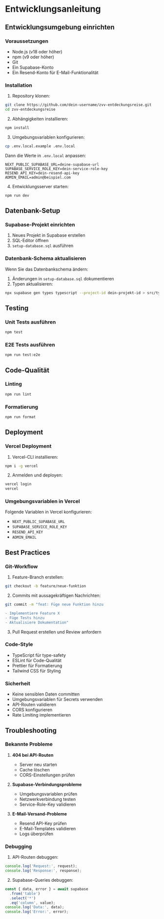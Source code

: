 # Entwicklungsanleitung

## Entwicklungsumgebung einrichten

### Voraussetzungen
- Node.js (v18 oder höher)
- npm (v9 oder höher)
- Git
- Ein Supabase-Konto
- Ein Resend-Konto für E-Mail-Funktionalität

### Installation

1. Repository klonen:
```bash
git clone https://github.com/dein-username/zvv-entdeckungsreise.git
cd zvv-entdeckungsreise
```

2. Abhängigkeiten installieren:
```bash
npm install
```

3. Umgebungsvariablen konfigurieren:
```bash
cp .env.local.example .env.local
```
Dann die Werte in `.env.local` anpassen:
```env
NEXT_PUBLIC_SUPABASE_URL=deine-supabase-url
SUPABASE_SERVICE_ROLE_KEY=dein-service-role-key
RESEND_API_KEY=dein-resend-api-key
ADMIN_EMAIL=admin@beispiel.com
```

4. Entwicklungsserver starten:
```bash
npm run dev
```

## Datenbank-Setup

### Supabase-Projekt einrichten

1. Neues Projekt in Supabase erstellen
2. SQL-Editor öffnen
3. `setup-database.sql` ausführen

### Datenbank-Schema aktualisieren

Wenn Sie das Datenbankschema ändern:

1. Änderungen in `setup-database.sql` dokumentieren
2. Typen aktualisieren:
```bash
npx supabase gen types typescript --project-id dein-projekt-id > src/types/supabase.ts
```

## Testing

### Unit Tests ausführen
```bash
npm test
```

### E2E Tests ausführen
```bash
npm run test:e2e
```

## Code-Qualität

### Linting
```bash
npm run lint
```

### Formatierung
```bash
npm run format
```

## Deployment

### Vercel Deployment

1. Vercel-CLI installieren:
```bash
npm i -g vercel
```

2. Anmelden und deployen:
```bash
vercel login
vercel
```

### Umgebungsvariablen in Vercel

Folgende Variablen in Vercel konfigurieren:
- `NEXT_PUBLIC_SUPABASE_URL`
- `SUPABASE_SERVICE_ROLE_KEY`
- `RESEND_API_KEY`
- `ADMIN_EMAIL`

## Best Practices

### Git-Workflow

1. Feature-Branch erstellen:
```bash
git checkout -b feature/neue-funktion
```

2. Commits mit aussagekräftigen Nachrichten:
```bash
git commit -m "feat: Füge neue Funktion hinzu

- Implementiere Feature X
- Füge Tests hinzu
- Aktualisiere Dokumentation"
```

3. Pull Request erstellen und Review anfordern

### Code-Style

- TypeScript für type-safety
- ESLint für Code-Qualität
- Prettier für Formatierung
- Tailwind CSS für Styling

### Sicherheit

- Keine sensiblen Daten committen
- Umgebungsvariablen für Secrets verwenden
- API-Routen validieren
- CORS konfigurieren
- Rate Limiting implementieren

## Troubleshooting

### Bekannte Probleme

1. **404 bei API-Routen**
   - Server neu starten
   - Cache löschen
   - CORS-Einstellungen prüfen

2. **Supabase-Verbindungsprobleme**
   - Umgebungsvariablen prüfen
   - Netzwerkverbindung testen
   - Service-Role-Key validieren

3. **E-Mail-Versand-Probleme**
   - Resend API-Key prüfen
   - E-Mail-Templates validieren
   - Logs überprüfen

### Debugging

1. API-Routen debuggen:
```typescript
console.log('Request:', request);
console.log('Response:', response);
```

2. Supabase-Queries debuggen:
```typescript
const { data, error } = await supabase
  .from('table')
  .select('*')
  .eq('column', value);
console.log('Data:', data);
console.log('Error:', error);
``` 
